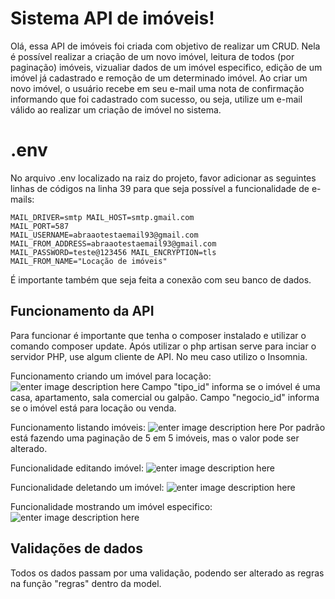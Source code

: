 # Sistema API de imóveis!

Olá, essa API de imóveis foi criada com objetivo de realizar um CRUD. Nela é possível realizar a criação de um novo imóvel, leitura de todos (por paginação) imóveis, vizualiar dados de um imóvel especifico, edição de um imóvel já cadastrado e remoção de um determinado imóvel. 
Ao criar um novo imóvel, o usuário recebe em seu e-mail uma nota de confirmação informando que foi cadastrado com sucesso, ou seja, utilize um e-mail válido ao realizar um criação de imóvel no sistema.


# .env

No arquivo .env localizado na raiz do projeto, favor adicionar as seguintes linhas de códigos na linha 39 para que seja possível a funcionalidade de e-mails: 

    MAIL_DRIVER=smtp MAIL_HOST=smtp.gmail.com 
    MAIL_PORT=587 		     	
    MAIL_USERNAME=abraaotestaemail93@gmail.com 
    MAIL_FROM_ADDRESS=abraaotestaemail93@gmail.com 
    MAIL_PASSWORD=teste@123456 MAIL_ENCRYPTION=tls 
    MAIL_FROM_NAME="Locação de imóveis"
    
É importante também que seja feita a conexão com seu banco de dados.

## Funcionamento da API

Para funcionar é importante que tenha o composer instalado e utilizar o comando composer update. 
Após utilizar o php artisan serve para inciar o servidor PHP, use algum cliente de API. No meu caso utilizo o Insomnia. 

Funcionamento criando um imóvel para locação:
![enter image description here](https://i.ibb.co/XjcyDzN/1.png)
Campo "tipo_id" informa se o imóvel é uma casa, apartamento, sala comercial ou galpão.
Campo "negocio_id" informa se o imóvel está para locação ou venda.

Funcionamento listando imóveis:
![enter image description here](https://i.ibb.co/524DpS1/1.png)
Por padrão está fazendo uma paginação de 5 em 5 imóveis, mas o valor pode ser alterado.

Funcionalidade editando imóvel:
![enter image description here](https://i.ibb.co/z506Jrb/1.png)

Funcionalidade deletando um imóvel: 
![enter image description here](https://i.ibb.co/KxMhwVL/1.png)

Funcionalidade mostrando um imóvel especifico: 
![enter image description here](https://i.ibb.co/0DZRtb2/1.png)


## Validações de dados

Todos os dados passam por uma validação, podendo ser alterado as regras na função "regras" dentro da model.
